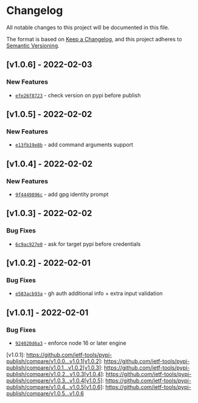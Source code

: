 # Changelog
All notable changes to this project will be documented in this file.

The format is based on [Keep a Changelog](https://keepachangelog.com/en/1.0.0/),
and this project adheres to [Semantic Versioning](https://semver.org/spec/v2.0.0.html).

## [v1.0.6] - 2022-02-03
### New Features
- [`efe26f8723`](https://github.com/ietf-tools/pypi-publish/commit/efe26f8723323d24363a87c6b3d24693d8bfb12b) - check version on pypi before publish


## [v1.0.5] - 2022-02-02
### New Features
- [`e13fb19e8b`](https://github.com/ietf-tools/pypi-publish/commit/e13fb19e8b0fa52c8c651c269cb06b28c3509f93) - add command arguments support


## [v1.0.4] - 2022-02-02
### New Features
- [`9f4449896c`](https://github.com/ietf-tools/pypi-publish/commit/9f4449896c22630580f751d80025ec52b4b61a87) - add gpg identity prompt


## [v1.0.3] - 2022-02-02
### Bug Fixes
- [`6c9ac927e0`](https://github.com/ietf-tools/pypi-publish/commit/6c9ac927e0cbd8b978bec3ba6f4f5dc7a4e0ff29) - ask for target pypi before credentials


## [v1.0.2] - 2022-02-01
### Bug Fixes
- [`e583acb93a`](https://github.com/ietf-tools/pypi-publish/commit/e583acb93a3d919b21621707df6eb9cf2eee76b1) - gh auth additional info + extra input validation


## [v1.0.1] - 2022-02-01
### Bug Fixes
- [`924020d6a3`](https://github.com/ietf-tools/pypi-publish/commit/924020d6a33c194206b9b769a4279e23efca719e) - enforce node 16 or later engine

[v1.0.1]: https://github.com/ietf-tools/pypi-publish/compare/v1.0.0...v1.0.1[v1.0.2]: https://github.com/ietf-tools/pypi-publish/compare/v1.0.1...v1.0.2[v1.0.3]: https://github.com/ietf-tools/pypi-publish/compare/v1.0.2...v1.0.3[v1.0.4]: https://github.com/ietf-tools/pypi-publish/compare/v1.0.3...v1.0.4[v1.0.5]: https://github.com/ietf-tools/pypi-publish/compare/v1.0.4...v1.0.5[v1.0.6]: https://github.com/ietf-tools/pypi-publish/compare/v1.0.5...v1.0.6